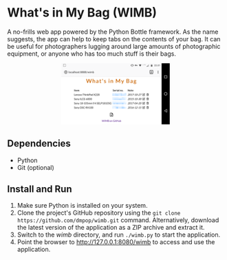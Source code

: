 # What's in My Bag (WIMB)

A no-frills web app powered by the Python Bottle framework. As the name suggests, the app can help to keep tabs on the contents of your bag. It can be useful for photographers lugging around large amounts of photographic equipment, or anyone who has too much stuff is their bags.

<center><img src="wimb.png" alt="wimb" width="50%"></center>

## Dependencies

- Python
- Git (optional)

## Install and Run

1. Make sure Python is installed on your system.
3. Clone the project's GitHub repository using the `git clone https://github.com/dmpop/wimb.git` command. Alternatively, download the latest version of the application as a ZIP archive and extract it.
4. Switch to the *wimb* directory, and run `./wimb.py` to start the application.
5. Point the browser to http://127.0.0.1:8080/wimb to access and use the application.
